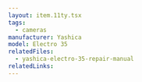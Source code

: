 ```yaml
---
layout: item.11ty.tsx
tags:
  - cameras
manufacturer: Yashica
model: Electro 35
relatedFiles:
  - yashica-electro-35-repair-manual
relatedLinks:
---
```

